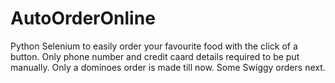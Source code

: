 # AutoOrderOnline
Python Selenium to easily order your favourite food with the click of a button. Only phone number and credit caard details required to be put manually.
Only a dominoes order is made till now. Some Swiggy orders next.
